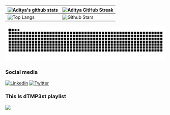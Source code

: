 | ![Aditya's github stats](https://github-readme-stats.vercel.app/api?username=dTMP3st&show_icons=true&theme=dark) | ![Aditya GitHub Streak](https://github-readme-streak-stats.herokuapp.com/?user=dTMP3st&theme=dark) |
| --- | --- |
| ![Top Langs](https://github-readme-stats.vercel.app/api/top-langs/?username=dTMP3st&theme=dark) | ![Github Stars](https://github-readme-stats.vercel.app/api?username=dTMP3st&show_icons=true&locale=en&count_private=true&hide_rank=true&custom_title=My%20GitHub%20Stats&disable_animations=true&theme=dark) |
<picture>
  <source media="(prefers-color-scheme: dark)" srcset="https://raw.githubusercontent.com/dTMP3st/dTMP3st/output/github-contribution-grid-snake-dark.svg">
  <source media="(prefers-color-scheme: dark)" srcset="https://raw.githubusercontent.com/dTMP3st/dTMP3st/output/github-contribution-grid-snake.svg">
  <img alt="github contribution grid snake animation" src="https://raw.githubusercontent.com/dTMP3st/dTMP3st/output/github-contribution-grid-snake.svg">
</picture>
<b><h3>Social media</h3></b>

[![Linkedin](https://img.shields.io/badge/LinkedIn-0077B5?style=for-the-badge&logo=linkedin&logoColor=white)](https://www.linkedin.com/in/dTMP3st/)
[![Twitter](https://img.shields.io/badge/Twitter-1DA1F2?style=for-the-badge&logo=twitter&logoColor=white)](https://twitter.com/dTMP3st)  
<b><h3>This Is dTMP3st playlist</h3></b>
<a href="https://open.spotify.com/playlist/1zd5TYQFOgTXRFjYc4HvR6"><img src="https://img.shields.io/badge/Spotify-1ED760?style=for-the-badge&logo=spotify&logoColor=white" /></a>
